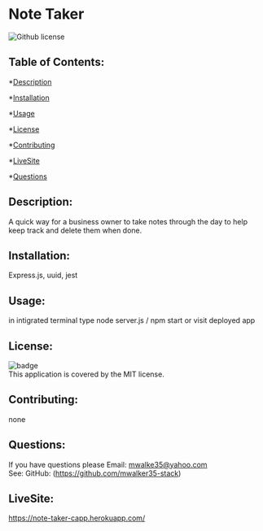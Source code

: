 # Note Taker 

  ![Github license](https://img.shields.io/badge/license-MIT-green.svg)
  ## Table of Contents:
  *[Description](#Description)

  *[Installation](#Installation)

  *[Usage](#Usage)

  *[License](#License)

  *[Contributing](#Contributing)

  *[LiveSite](#LiveSite)

  *[Questions](#Questions)

  ## Description: 
  A quick way for a business owner to take notes through the day to help keep track and delete them when done. 

  ## Installation:
  Express.js, uuid, jest

  ## Usage:
  in intigrated terminal type node server.js / npm start or visit deployed app 

  ## License:
  ![badge](https://img.shields.io/badge/license-MIT-green)
  <br />
  This application is covered by the MIT license. 

  ## Contributing:
  none

  ## Questions:
  If you have questions please Email: mwalke35@yahoo.com<br />
  See: GitHub:  (https://github.com/mwalker35-stack)
  
  ## LiveSite:
  https://note-taker-capp.herokuapp.com/
  


